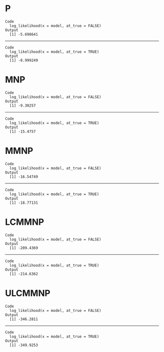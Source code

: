 # P

    Code
      log_likelihood(x = model, at_true = FALSE)
    Output
      [1] -5.698641

---

    Code
      log_likelihood(x = model, at_true = TRUE)
    Output
      [1] -8.999249

# MNP

    Code
      log_likelihood(x = model, at_true = FALSE)
    Output
      [1] -9.30257

---

    Code
      log_likelihood(x = model, at_true = TRUE)
    Output
      [1] -15.4757

# MMNP

    Code
      log_likelihood(x = model, at_true = FALSE)
    Output
      [1] -16.54749

---

    Code
      log_likelihood(x = model, at_true = TRUE)
    Output
      [1] -18.77131

# LCMMNP

    Code
      log_likelihood(x = model, at_true = FALSE)
    Output
      [1] -209.4369

---

    Code
      log_likelihood(x = model, at_true = TRUE)
    Output
      [1] -214.6362

# ULCMMNP

    Code
      log_likelihood(x = model, at_true = FALSE)
    Output
      [1] -346.2811

---

    Code
      log_likelihood(x = model, at_true = TRUE)
    Output
      [1] -349.9253

